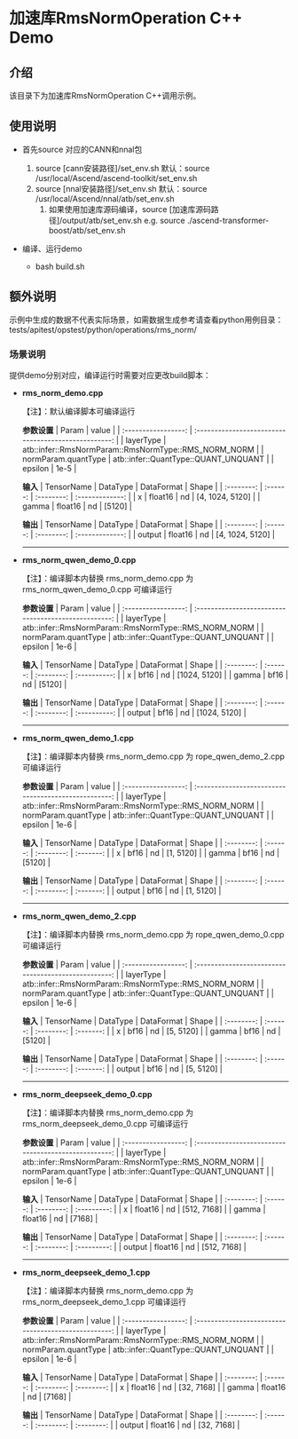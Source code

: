 # 加速库RmsNormOperation C++ Demo
## 介绍
该目录下为加速库RmsNormOperation C++调用示例。

## 使用说明
- 首先source 对应的CANN和nnal包
    1. source [cann安装路径]/set_env.sh
        默认：source /usr/local/Ascend/ascend-toolkit/set_env.sh
    2. source [nnal安装路径]/set_env.sh
        默认：source /usr/local/Ascend/nnal/atb/set_env.sh
        1. 如果使用加速库源码编译，source [加速库源码路径]/output/atb/set_env.sh
        e.g. source ./ascend-transformer-boost/atb/set_env.sh

- 编译、运行demo
    - bash build.sh

## 额外说明
示例中生成的数据不代表实际场景，如需数据生成参考请查看python用例目录：
tests/apitest/opstest/python/operations/rms_norm/

### 场景说明
提供demo分别对应，编译运行时需要对应更改build脚本：
- **rms_norm_demo.cpp**

    【注】：默认编译脚本可编译运行

    **参数设置**
    |        Param        |                        value                         |
    | :-----------------: | :--------------------------------------------------: |
    |      layerType      | atb::infer::RmsNormParam::RmsNormType::RMS_NORM_NORM |
    | normParam.quantType |         atb::infer::QuantType::QUANT_UNQUANT         |
    |       epsilon       |                         1e-5                         |

    **输入**
    | TensorName | DataType | DataFormat |      Shape      |
    | :--------: | :------: | :--------: | :-------------: |
    |     x      | float16  |     nd     | [4, 1024, 5120] |
    |   gamma    | float16  |     nd     |     [5120]      |

    **输出**
    | TensorName | DataType | DataFormat |      Shape      |
    | :--------: | :------: | :--------: | :-------------: |
    |   output   | float16  |     nd     | [4, 1024, 5120] |

    ---

- **rms_norm_qwen_demo_0.cpp**

    【注】：编译脚本内替换 rms_norm_demo.cpp 为 rms_norm_qwen_demo_0.cpp 可编译运行

    **参数设置**
    |        Param        |                        value                         |
    | :-----------------: | :--------------------------------------------------: |
    |      layerType      | atb::infer::RmsNormParam::RmsNormType::RMS_NORM_NORM |
    | normParam.quantType |         atb::infer::QuantType::QUANT_UNQUANT         |
    |       epsilon       |                         1e-6                         |

    **输入**
    | TensorName | DataType | DataFormat |    Shape     |
    | :--------: | :------: | :--------: | :----------: |
    |     x      |   bf16   |     nd     | [1024, 5120] |
    |   gamma    |   bf16   |     nd     |    [5120]    |

    **输出**
    | TensorName | DataType | DataFormat |    Shape     |
    | :--------: | :------: | :--------: | :----------: |
    |   output   |   bf16   |     nd     | [1024, 5120] |

    ---

- **rms_norm_qwen_demo_1.cpp**

    【注】：编译脚本内替换 rms_norm_demo.cpp 为 rope_qwen_demo_2.cpp 可编译运行

    **参数设置**
    |        Param        |                        value                         |
    | :-----------------: | :--------------------------------------------------: |
    |      layerType      | atb::infer::RmsNormParam::RmsNormType::RMS_NORM_NORM |
    | normParam.quantType |         atb::infer::QuantType::QUANT_UNQUANT         |
    |       epsilon       |                         1e-6                         |

    **输入**
    | TensorName | DataType | DataFormat |   Shape   |
    | :--------: | :------: | :--------: | :-------: |
    |     x      |   bf16   |     nd     | [1, 5120] |
    |   gamma    |   bf16   |     nd     |  [5120]   |

    **输出**
    | TensorName | DataType | DataFormat |   Shape   |
    | :--------: | :------: | :--------: | :-------: |
    |   output   |   bf16   |     nd     | [1, 5120] |

    ---

- **rms_norm_qwen_demo_2.cpp**

    【注】：编译脚本内替换 rms_norm_demo.cpp 为 rope_qwen_demo_0.cpp 可编译运行

    **参数设置**
    |        Param        |                        value                         |
    | :-----------------: | :--------------------------------------------------: |
    |      layerType      | atb::infer::RmsNormParam::RmsNormType::RMS_NORM_NORM |
    | normParam.quantType |         atb::infer::QuantType::QUANT_UNQUANT         |
    |       epsilon       |                         1e-6                         |

    **输入**
    | TensorName | DataType | DataFormat |   Shape   |
    | :--------: | :------: | :--------: | :-------: |
    |     x      |   bf16   |     nd     | [5, 5120] |
    |   gamma    |   bf16   |     nd     |  [5120]   |

    **输出**
    | TensorName | DataType | DataFormat |   Shape   |
    | :--------: | :------: | :--------: | :-------: |
    |   output   |   bf16   |     nd     | [5, 5120] |

    ---

- **rms_norm_deepseek_demo_0.cpp**

    【注】：编译脚本内替换 rms_norm_demo.cpp 为 rms_norm_deepseek_demo_0.cpp 可编译运行

    **参数设置**
    |        Param        |                        value                         |
    | :-----------------: | :--------------------------------------------------: |
    |      layerType      | atb::infer::RmsNormParam::RmsNormType::RMS_NORM_NORM |
    | normParam.quantType |         atb::infer::QuantType::QUANT_UNQUANT         |
    |       epsilon       |                         1e-6                         |

    **输入**
    | TensorName | DataType | DataFormat |    Shape    |
    | :--------: | :------: | :--------: | :---------: |
    |     x      | float16  |     nd     | [512, 7168] |
    |   gamma    | float16  |     nd     |   [7168]    |

    **输出**
    | TensorName | DataType | DataFormat |    Shape    |
    | :--------: | :------: | :--------: | :---------: |
    |   output   | float16  |     nd     | [512, 7168] |

    ---

- **rms_norm_deepseek_demo_1.cpp**

    【注】：编译脚本内替换 rms_norm_demo.cpp 为 rms_norm_deepseek_demo_1.cpp 可编译运行

    **参数设置**
    |        Param        |                        value                         |
    | :-----------------: | :--------------------------------------------------: |
    |      layerType      | atb::infer::RmsNormParam::RmsNormType::RMS_NORM_NORM |
    | normParam.quantType |         atb::infer::QuantType::QUANT_UNQUANT         |
    |       epsilon       |                         1e-6                         |

    **输入**
    | TensorName | DataType | DataFormat |   Shape    |
    | :--------: | :------: | :--------: | :--------: |
    |     x      | float16  |     nd     | [32, 7168] |
    |   gamma    | float16  |     nd     |   [7168]   |

    **输出**
    | TensorName | DataType | DataFormat |   Shape    |
    | :--------: | :------: | :--------: | :--------: |
    |   output   | float16  |     nd     | [32, 7168] |